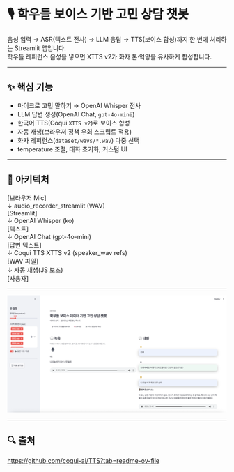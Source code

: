 # 🎙️ 학우들 보이스 기반 고민 상담 챗봇

음성 입력 → ASR(텍스트 전사) → LLM 응답 → TTS(보이스 합성)까지 한 번에 처리하는 Streamlit 앱입니다.  
학우들 레퍼런스 음성을 넣으면 XTTS v2가 화자 톤·억양을 유사하게 합성합니다.

---

## ✨ 핵심 기능

- 마이크로 고민 말하기 → OpenAI Whisper 전사
- LLM 답변 생성(OpenAI Chat, `gpt-4o-mini`)
- 한국어 TTS(Coqui `XTTS v2`)로 보이스 합성
- 자동 재생(브라우저 정책 우회 스크립트 적용)
- 화자 레퍼런스(`dataset/wavs/*.wav`) 다중 선택
- temperature 조절, 대화 초기화, 커스텀 UI

---

## 🧱 아키텍처
[브라우저 Mic] <br>
↓     audio_recorder_streamlit (WAV) <br>
[Streamlit] <br>
↓     OpenAI Whisper (ko) <br>
[텍스트] <br>
↓     OpenAI Chat (gpt-4o-mini) <br>
[답변 텍스트] <br>
↓     Coqui TTS XTTS v2 (speaker_wav refs) <br>
[WAV 파일] <br>
↓      자동 재생(JS 보조) <br>
[사용자] <br>

---

<p align="center">
  <img src="./image/main_image.png" alt="Buckshot Roulette Banner" />
</p>

---

## 🔍 출처
https://github.com/coqui-ai/TTS?tab=readme-ov-file
